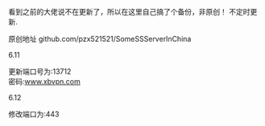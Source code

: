 
看到之前的大佬说不在更新了，所以在这里自己搞了个备份，非原创！
不定时更新.

原创地址 github.com/pzx521521/SomeSSServerInChina


6.11

更新端口号为:13712  
密码:www.xbvpn.com


6.12

修改端口为:443
